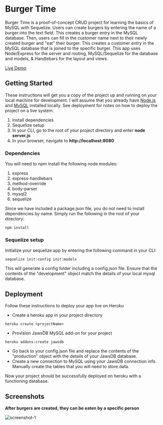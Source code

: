 # Burger Time

Burger Time is a proof-of-concept CRUD project for learning the basics of MySQL with Sequelize. Users can create burgers by entering the name of a burger into the text field. This creates a burger entry in the MySQL database. Then, users can fill in the customer name next to their newly created burger and "eat" their burger. This creates a customer entry in the MySQL database that is joined to the specific burger. This app uses Node/Express for the server and routing, MySQL/Sequelize for the database and models, & Handlebars for the layout and views.

[Live Demo](https://sequelized-burger-crud.herokuapp.com/)

## Getting Started

These instructions will get you a copy of the project up and running on your local machine for development. I will assume that you already have [Node.js](https://nodejs.org/en/) and [MySQL](https://www.mysql.com/) installed locally. See deployment for notes on how to deploy the project on a live system.

1.  Install dependencies
2.  Sequelize setup
3.  In your CLI, go to the root of your project directory and enter **node server.js**
4.  In your browser, navigate to **http://localhost:8080**

### Dependencies

You will need to npm install the following node modules:

1.  express
2.  express-handlebars
3.  method-override
4.  body-parser
5.  mysql2
6.  sequelize

Since we have included a package.json file, you do not need to install dependencies by name. Simply run the following in the root of your directory:

```
npm install
```

### Sequelize setup

Initialize your sequelize app by entering the following command in your CLI:
```
sequelize init:config init:models
```
This will generate a config folder including a config.json file. Ensure that the contents of the "development" object match the details of your local mysql database.

## Deployment

Follow these instructions to deploy your app live on Heroku

* Create a heroku app in your project directory
```
heroku create <projectName>
```
* Provision JawsDB MySQL add-on for your project
```
heroku addons:create jawsdb
```
* Go back to your config.json file and replace the contents of the "production" object with the details of your JawsDB database.
* Create a new connection to MySQL using your JawsDB connection info. Manually create the tables that you will need to store data.

Now your project should be successfully deployed on heroku with a functioning database.

## Screenshots

**After burgers are created, they can be eaten by a specific person**

![screenshot-1](https://i.imgur.com/ZBHCG1b.png)
